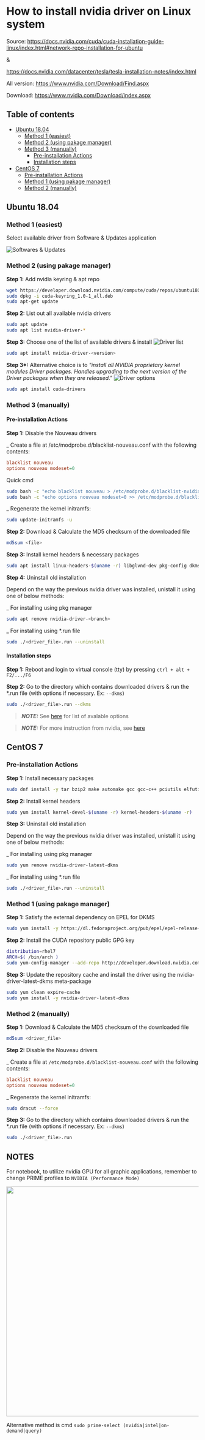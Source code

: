 # How to install nvidia driver on Linux system
Source: https://docs.nvidia.com/cuda/cuda-installation-guide-linux/index.html#network-repo-installation-for-ubuntu

&

https://docs.nvidia.com/datacenter/tesla/tesla-installation-notes/index.html

All version: https://www.nvidia.com/Download/Find.aspx

Download: https://www.nvidia.com/Download/index.aspx

## Table of contents
- [Ubuntu 18.04](#Ubuntu-18.04)
    - [Method 1 (easiest)](#Method-1-easiest)
    - [Method 2 (using pakage manager)](#Method-2-using-pakage-manager)
    - [Method 3 (manually)](#Method-3-manually)
        - [Pre-installation Actions](#Pre-installation-Actions)
        - [Installation steps](#Installation-steps)
- [CentOS 7](#CentOS-7)
    - [Pre-installation Actions](#Pre-installation-Actions)
    - [Method 1 (using pakage manager)](#Method-1-using-pakage-manager)
    - [Method 2 (manually)](#Method-2-manually)

## Ubuntu 18.04
### Method 1 (easiest)
Select available driver from Software & Updates application

![Softwares & Updates](../images/softwares_n_updates.png)

### Method 2 (using pakage manager)
__Step 1:__ Add nvidia keyring & apt repo
```sh
wget https://developer.download.nvidia.com/compute/cuda/repos/ubuntu1804/x86_64/cuda-keyring_1.0-1_all.deb
sudo dpkg -i cuda-keyring_1.0-1_all.deb
sudo apt-get update
```

__Step 2:__ List out all available nvidia drivers
```sh
sudo apt update
sudo apt list nvidia-driver-*
```

__Step 3:__ Choose one of the list of available drivers & install
![Driver list](../images/cmdl_nvidia_driver.png)
```sh
sudo apt install nvidia-driver-<version>
```

__Step 3*:__ Alternative choice is to _"install all NVIDIA proprietary kernel modules Driver packages. Handles upgrading to the next version of the Driver packages when they are released."_
![Driver options](../images/nvidia_driver_option.png)
```sh
sudo apt install cuda-drivers
```

### Method 3 (manually)
#### Pre-installation Actions
__Step 1:__ Disable the Nouveau drivers

_ Create a file at /etc/modprobe.d/blacklist-nouveau.conf with the following contents:
```cfg
blacklist nouveau
options nouveau modeset=0
```
Quick cmd
```sh
sudo bash -c "echo blacklist nouveau > /etc/modprobe.d/blacklist-nvidia-nouveau.conf"
sudo bash -c "echo options nouveau modeset=0 >> /etc/modprobe.d/blacklist-nvidia-nouveau.conf"
```
_ Regenerate the kernel initramfs:
```sh
sudo update-initramfs -u
```

__Step 2:__ Download & Calculate the MD5 checksum of the downloaded file

```sh
md5sum <file>
```

__Step 3:__ Install kernel headers & necessary packages

```sh
sudo apt install linux-headers-$(uname -r) libglvnd-dev pkg-config dkms
```

__Step 4:__ Uninstall old installation

Depend on the way the previous nvidia driver was installed, unistall it using one of below methods:

_ For installing using pkg manager
```sh
sudo apt remove nvidia-driver-<branch>
```

_ For installing using *.run file
```sh
sudo ./<driver_file>.run --uninstall
```

#### Installation steps
__Step 1:__ Reboot and login to virtual console (tty) by pressing `ctrl + alt + F2/.../F6`

__Step 2:__ Go to the directory which contains downloaded drivers & run the *.run file (with options if necessary. Ex: `--dkms`)
```sh
sudo ./<driver_file>.run --dkms
```

> **_NOTE:_** See [here](./OptionToInstallNvidiaDriver.txt) for list of avalable options

> **_NOTE:_** For more instruction from nvidia, see [here](./READMEtext.txt)

## CentOS 7
### Pre-installation Actions
__Step 1:__ Install necessary packages
```sh
sudo dnf install -y tar bzip2 make automake gcc gcc-c++ pciutils elfutils-libelf-devel libglvnd-devel iptables firewalld vim bind-utils wget
```

__Step 2:__ Install kernel headers
```sh
sudo yum install kernel-devel-$(uname -r) kernel-headers-$(uname -r)
```

__Step 3:__ Uninstall old installation

Depend on the way the previous nvidia driver was installed, unistall it using one of below methods:

_ For installing using pkg manager
```sh
sudo yum remove nvidia-driver-latest-dkms
```

_ For installing using *.run file
```sh
sudo ./<driver_file>.run --uninstall
```

### Method 1 (using pakage manager)
__Step 1:__ Satisfy the external dependency on EPEL for DKMS
```sh
sudo yum install -y https://dl.fedoraproject.org/pub/epel/epel-release-latest-7.noarch.rpm
```

__Step 2:__ Install the CUDA repository public GPG key
```sh
distribution=rhel7
ARCH=$( /bin/arch )
sudo yum-config-manager --add-repo http://developer.download.nvidia.com/compute/cuda/repos/$distribution/${ARCH}/cuda-$distribution.repo
```

__Step 3:__ Update the repository cache and install the driver using the nvidia-driver-latest-dkms meta-package
```sh
sudo yum clean expire-cache
sudo yum install -y nvidia-driver-latest-dkms
```

### Method 2 (manually)
__Step 1:__ Download & Calculate the MD5 checksum of the downloaded file
```sh
md5sum <driver_file>
```

__Step 2:__ Disable the Nouveau drivers

_ Create a file at `/etc/modprobe.d/blacklist-nouveau.conf` with the following contents:
```cfg
blacklist nouveau
options nouveau modeset=0
```
_ Regenerate the kernel initramfs:
```sh
sudo dracut --force
```

__Step 3:__ Go to the directory which contains downloaded drivers & run the *.run file (with options if necessary. Ex: `--dkms`)
```sh
sudo ./<driver_file>.run
```

## NOTES
For notebook, to utilize nvidia GPU for all graphic applications, remember to change PRIME profiles to `NVIDIA (Performance Mode)`
<p align="center">
    <img src="https://i.stack.imgur.com/9OygS.png" width="600">
</p>

Alternative method is cmd `sudo prime-select (nvidia|intel|on-demand|query)`

